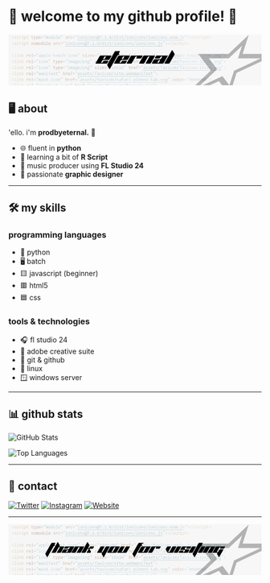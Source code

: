 # 🌟 welcome to my github profile! 🌟

<img src=https://raw.githubusercontent.com/prodbyeternal/prodbyeternal/main/header.png></img>

## 🖥️ about

'ello. i'm **prodbyeternal.** 👋

- 🌐 fluent in **python**
- 🔄 learning a bit of **R Script**
- 🎵 music producer using **FL Studio 24**
- 🎨 passionate **graphic designer**

---

## 🛠️ my skills

### programming languages
- 🐍 python
- 🖥️ batch
- 🟨 javascript (beginner)
- 🟥 html5
- 🟦 css

### tools & technologies
- 🎧 fl studio 24
- 🎨 adobe creative suite
- 🔧 git & github
- 🐧 linux
- 🪟 windows server
---

## 📊 github stats

![GitHub Stats](https://github-readme-stats.vercel.app/api?username=prodbyeternal&show_icons=true&theme=radical)

![Top Languages](https://github-readme-stats.vercel.app/api/top-langs/?username=prodbyeternal&layout=compact&theme=radical)

---

## 🌈 contact

[![Twitter](https://img.shields.io/badge/Twitter-1DA1F2?style=for-the-badge&logo=twitter&logoColor=white)](https://twitter.com/ether2real)
[![Instagram](https://img.shields.io/badge/Instagram-E4405F?style=for-the-badge&logo=instagram&logoColor=white)](https://instagram.com/thoublaze)
[![Website](https://img.shields.io/badge/Website-000000?style=for-the-badge&logo=google-chrome&logoColor=white)](https://prodbyeternal.xyz)

---

<img src=https://raw.githubusercontent.com/prodbyeternal/prodbyeternal/main/footer.png></img>
